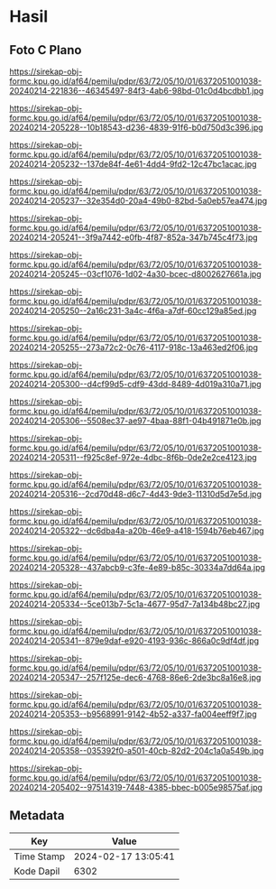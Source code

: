 # Hasil

## Foto C Plano

https://sirekap-obj-formc.kpu.go.id/af64/pemilu/pdpr/63/72/05/10/01/6372051001038-20240214-221836--46345497-84f3-4ab6-98bd-01c0d4bcdbb1.jpg

https://sirekap-obj-formc.kpu.go.id/af64/pemilu/pdpr/63/72/05/10/01/6372051001038-20240214-205228--10b18543-d236-4839-91f6-b0d750d3c396.jpg

https://sirekap-obj-formc.kpu.go.id/af64/pemilu/pdpr/63/72/05/10/01/6372051001038-20240214-205232--137de84f-4e61-4dd4-9fd2-12c47bc1acac.jpg

https://sirekap-obj-formc.kpu.go.id/af64/pemilu/pdpr/63/72/05/10/01/6372051001038-20240214-205237--32e354d0-20a4-49b0-82bd-5a0eb57ea474.jpg

https://sirekap-obj-formc.kpu.go.id/af64/pemilu/pdpr/63/72/05/10/01/6372051001038-20240214-205241--3f9a7442-e0fb-4f87-852a-347b745c4f73.jpg

https://sirekap-obj-formc.kpu.go.id/af64/pemilu/pdpr/63/72/05/10/01/6372051001038-20240214-205245--03cf1076-1d02-4a30-bcec-d8002627661a.jpg

https://sirekap-obj-formc.kpu.go.id/af64/pemilu/pdpr/63/72/05/10/01/6372051001038-20240214-205250--2a16c231-3a4c-4f6a-a7df-60cc129a85ed.jpg

https://sirekap-obj-formc.kpu.go.id/af64/pemilu/pdpr/63/72/05/10/01/6372051001038-20240214-205255--273a72c2-0c76-4117-918c-13a463ed2f06.jpg

https://sirekap-obj-formc.kpu.go.id/af64/pemilu/pdpr/63/72/05/10/01/6372051001038-20240214-205300--d4cf99d5-cdf9-43dd-8489-4d019a310a71.jpg

https://sirekap-obj-formc.kpu.go.id/af64/pemilu/pdpr/63/72/05/10/01/6372051001038-20240214-205306--5508ec37-ae97-4baa-88f1-04b491871e0b.jpg

https://sirekap-obj-formc.kpu.go.id/af64/pemilu/pdpr/63/72/05/10/01/6372051001038-20240214-205311--f925c8ef-972e-4dbc-8f6b-0de2e2ce4123.jpg

https://sirekap-obj-formc.kpu.go.id/af64/pemilu/pdpr/63/72/05/10/01/6372051001038-20240214-205316--2cd70d48-d6c7-4d43-9de3-11310d5d7e5d.jpg

https://sirekap-obj-formc.kpu.go.id/af64/pemilu/pdpr/63/72/05/10/01/6372051001038-20240214-205322--dc6dba4a-a20b-46e9-a418-1594b76eb467.jpg

https://sirekap-obj-formc.kpu.go.id/af64/pemilu/pdpr/63/72/05/10/01/6372051001038-20240214-205328--437abcb9-c3fe-4e89-b85c-30334a7dd64a.jpg

https://sirekap-obj-formc.kpu.go.id/af64/pemilu/pdpr/63/72/05/10/01/6372051001038-20240214-205334--5ce013b7-5c1a-4677-95d7-7a134b48bc27.jpg

https://sirekap-obj-formc.kpu.go.id/af64/pemilu/pdpr/63/72/05/10/01/6372051001038-20240214-205341--879e9daf-e920-4193-936c-866a0c9df4df.jpg

https://sirekap-obj-formc.kpu.go.id/af64/pemilu/pdpr/63/72/05/10/01/6372051001038-20240214-205347--257f125e-dec6-4768-86e6-2de3bc8a16e8.jpg

https://sirekap-obj-formc.kpu.go.id/af64/pemilu/pdpr/63/72/05/10/01/6372051001038-20240214-205353--b9568991-9142-4b52-a337-fa004eeff9f7.jpg

https://sirekap-obj-formc.kpu.go.id/af64/pemilu/pdpr/63/72/05/10/01/6372051001038-20240214-205358--035392f0-a501-40cb-82d2-204c1a0a549b.jpg

https://sirekap-obj-formc.kpu.go.id/af64/pemilu/pdpr/63/72/05/10/01/6372051001038-20240214-205402--97514319-7448-4385-bbec-b005e98575af.jpg


## Metadata

| Key        | Value               |
| ---------- | ------------------- |
| Time Stamp | 2024-02-17 13:05:41 |
| Kode Dapil | 6302                |



